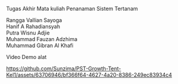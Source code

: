 Tugas Akhir Mata kuliah Penanaman Sistem Tertanam

Rangga Vallian Sayoga\
Hanif A Rahadiansyah\
Putra Wisnu Adjie\
Muhammad Fauzan Adzhima\
Muhammad Gibran Al Khafi


Video Demo alat

https://github.com/Sunzima/PST-Growth-Tent-Kel1/assets/63706946/bf366f64-4627-4a20-8386-249ec83934c4

